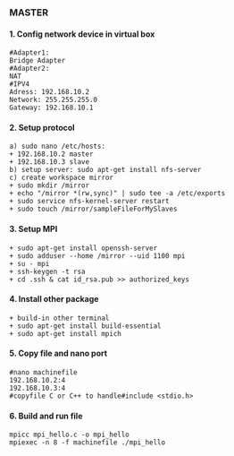 ### MASTER

#### 1. Config network device in virtual box
```shell
#Adapter1:
Bridge Adapter
#Adapter2:
NAT
#IPV4
Adress: 192.168.10.2 
Network: 255.255.255.0
Gateway: 192.168.10.1
```
#### 2. Setup protocol
```shell
a) sudo nano /etc/hosts:
+ 192.168.10.2 master
+ 192.168.10.3 slave
b) setup server: sudo apt-get install nfs-server
c) create workspace mirror
+ sudo mkdir /mirror
+ echo "/mirror *(rw,sync)" | sudo tee -a /etc/exports
+ sudo service nfs-kernel-server restart
+ sudo touch /mirror/sampleFileForMySlaves
```

#### 3. Setup MPI 
```shell
+ sudo apt-get install openssh-server
+ sudo adduser --home /mirror --uid 1100 mpi
+ su - mpi
+ ssh-keygen -t rsa
+ cd .ssh & cat id_rsa.pub >> authorized_keys
```

#### 4. Install other package
```shell
+ build-in other terminal
+ sudo apt-get install build-essential
+ sudo apt-get install mpich
```

#### 5. Copy file and nano port
```shell
#nano machinefile
192.168.10.2:4
192.168.10.3:4
#copyfile C or C++ to handle#include <stdio.h>
```
#### 6. Build and run file
```shell
mpicc mpi_hello.c -o mpi_hello
mpiexec -n 8 -f machinefile ./mpi_hello
```